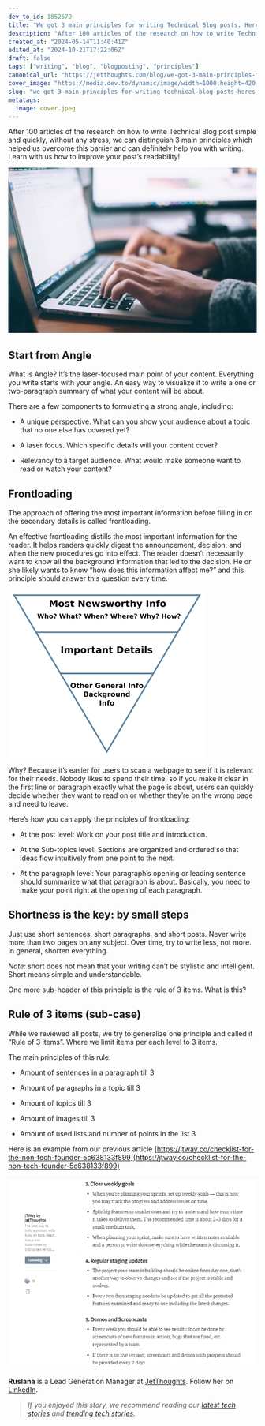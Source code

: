 ```yaml
---
dev_to_id: 1852579
title: "We got 3 main principles for writing Technical Blog posts. Here’s what we learned."
description: "After 100 articles of the research on how to write Technical Blog post simple and quickly, without..."
created_at: "2024-05-14T11:40:41Z"
edited_at: "2024-10-21T17:22:06Z"
draft: false
tags: ["writing", "blog", "blogposting", "principles"]
canonical_url: "https://jetthoughts.com/blog/we-got-3-main-principles-for-writing-technical-blog-posts-heres-what-learned/"
cover_image: "https://media.dev.to/dynamic/image/width=1000,height=420,fit=cover,gravity=auto,format=auto/https%3A%2F%2Fraw.githubusercontent.com%2Fjetthoughts%2Fjetthoughts.github.io%2Fmaster%2Fstatic%2Fassets%2Fimg%2Fblog%2Fwe-got-3-main-principles-for-writing-technical-blog-posts-heres-what-learned%2Ffile_0.jpeg"
slug: "we-got-3-main-principles-for-writing-technical-blog-posts-heres-what-learned"
metatags:
  image: cover.jpeg
---
```

After 100 articles of the research on how to write Technical Blog post simple and quickly, without any stress, we can distinguish 3 main principles which helped us overcome this barrier and can definitely help you with writing. Learn with us how to improve your post’s readability!

![Photo by [Glenn Carstens-Peters](https://unsplash.com/@glenncarstenspeters?utm_source=unsplash&utm_medium=referral&utm_content=creditCopyText) on [Unsplash](https://unsplash.com/s/photos/typing?utm_source=unsplash&utm_medium=referral&utm_content=creditCopyText)](file_0.jpeg)

## Start from Angle

What is Angle? It’s the laser-focused main point of your content. Everything you write starts with your angle. An easy way to visualize it to write a one or two-paragraph summary of what your content will be about.

There are a few components to formulating a strong angle, including:

* A unique perspective. What can you show your audience about a topic that no one else has covered yet?

* A laser focus. Which specific details will your content cover?

* Relevancy to a target audience. What would make someone want to read or watch your content?

## Frontloading

The approach of offering the most important information before filling in on the secondary details is called frontloading.

An effective frontloading distills the most important information for the reader. It helps readers quickly digest the announcement, decision, and when the new procedures go into effect. The reader doesn’t necessarily want to know all the background information that led to the decision. He or she likely wants to know “how does this information affect me?” and this principle should answer this question every time.

![](file_1.png)

Why? Because it’s easier for users to scan a webpage to see if it is relevant for their needs. Nobody likes to spend their time, so if you make it clear in the first line or paragraph exactly what the page is about, users can quickly decide whether they want to read on or whether they’re on the wrong page and need to leave.

Here’s how you can apply the principles of frontloading:

* At the post level: Work on your post title and introduction.

* At the Sub-topics level: Sections are organized and ordered so that ideas flow intuitively from one point to the next.

* At the paragraph level: Your paragraph’s opening or leading sentence should summarize what that paragraph is about. Basically, you need to make your point right at the opening of each paragraph.

## Shortness is the key: by small steps

Just use short sentences, short paragraphs, and short posts. Never write more than two pages on any subject. Over time, try to write less, not more. In general, shorten everything.

*Note:* short does not mean that your writing can’t be stylistic and intelligent. Short means simple and understandable.

One more sub-header of this principle is the rule of 3 items. What is this?

## Rule of 3 items (sub-case)

While we reviewed all posts, we try to generalize one principle and called it “Rule of 3 items”. Where we limit items per each level to 3 items.

The main principles of this rule:

* Amount of sentences in a paragraph till 3

* Amount of paragraphs in a topic till 3

* Amount of topics till 3

* Amount of images till 3

* Amount of used lists and number of points in the list 3

Here is an example from our previous article [https://jtway.co/checklist-for-the-non-tech-founder-5c638133f899](https://jtway.co/checklist-for-the-non-tech-founder-5c638133f899)

![](file_2.jpeg)

**Ruslana** is a Lead Generation Manager at [JetThoughts](https://www.jetthoughts.com/). Follow her on [LinkedIn](https://www.linkedin.com/in/ruslana-brykaliuk-970016135/).
>  *If you enjoyed this story, we recommend reading our [latest tech stories](https://jtway.co/latest) and [trending tech stories](https://jtway.co/trending).*
